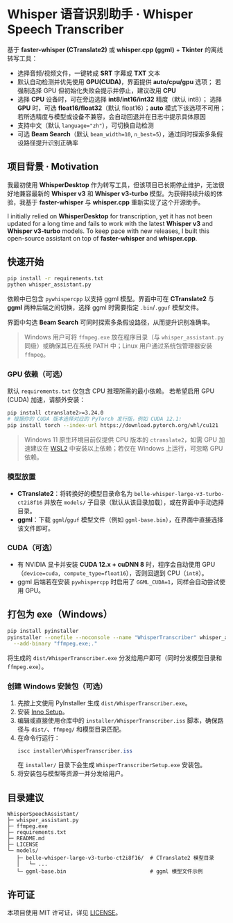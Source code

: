 # Whisper 语音识别助手 · Whisper Speech Transcriber

基于 **faster-whisper (CTranslate2)** 或 **whisper.cpp (ggml)** + **Tkinter** 的离线转写工具：
- 选择音频/视频文件，一键转成 **SRT** 字幕或 **TXT** 文本
- 默认自动检测并优先使用 **GPU(CUDA)**，界面提供 **auto/cpu/gpu** 选项；
  若强制选择 GPU 但初始化失败会提示并停止，建议改用 **CPU**
- 选择 **CPU** 设备时，可在旁边选择 **int8/int16/int32** 精度（默认 int8）；
  选择 **GPU** 时，可选 **float16/float32**（默认 float16）；**auto** 模式下该选项不可用；
  若所选精度与模型或设备不兼容，会自动回退并在日志中提示具体原因
- 支持中文（默认 `language="zh"`），可切换自动检测
- 可选 **Beam Search**（默认 `beam_width=10`, `n_best=5`），通过同时探索多条假设路径提升识别正确率

## 项目背景 · Motivation

我最初使用 **WhisperDesktop** 作为转写工具，但该项目已长期停止维护，无法很好地兼容最新的 **Whisper v3** 和 **Whisper v3-turbo** 模型。为获得持续升级的体验，我基于 **faster-whisper** 与 **whisper.cpp** 重新实现了这个开源助手。

I initially relied on **WhisperDesktop** for transcription, yet it has not been updated for a long time and fails to work with the latest **Whisper v3** and **Whisper v3-turbo** models. To keep pace with new releases, I built this open-source assistant on top of **faster-whisper** and **whisper.cpp**.

## 快速开始

```bash
pip install -r requirements.txt
python whisper_assistant.py
```

依赖中已包含 `pywhispercpp` 以支持 ggml 模型。界面中可在 **CTranslate2** 与 **ggml** 两种后端之间切换，选择 ggml 时需要指定 `.bin`/`.gguf` 模型文件。

界面中勾选 **Beam Search** 可同时探索多条假设路径，从而提升识别准确率。

> Windows 用户可将 `ffmpeg.exe` 放在程序目录（与 `whisper_assistant.py` 同级）或确保其已在系统 PATH 中；Linux 用户通过系统包管理器安装 `ffmpeg`。

### GPU 依赖（可选）

默认 `requirements.txt` 仅包含 CPU 推理所需的最小依赖。
若希望启用 GPU (CUDA) 加速，请额外安装：

```bash
pip install ctranslate2>=3.24.0
# 根据你的 CUDA 版本选择对应的 PyTorch 发行版，例如 CUDA 12.1:
pip install torch --index-url https://download.pytorch.org/whl/cu121
```

> Windows 11 原生环境目前仅提供 CPU 版本的 `ctranslate2`，如需 GPU 加速建议在 [WSL2](https://learn.microsoft.com/windows/wsl/) 中安装以上依赖；若仅在 Windows 上运行，可忽略 GPU 依赖。

### 模型放置
- **CTranslate2**：将转换好的模型目录命名为 `belle-whisper-large-v3-turbo-ct2i8f16` 并放在 `models/` 子目录（默认从该目录加载），或在界面中手动选择目录。
- **ggml**：下载 `ggml`/`gguf` 模型文件（例如 `ggml-base.bin`），在界面中直接选择该文件即可。

### CUDA（可选）
- 有 NVIDIA 显卡并安装 **CUDA 12.x + cuDNN 8** 时，程序会自动使用 GPU（`device=cuda, compute_type=float16`），否则回退到 CPU（`int8`）。
- ggml 后端若在安装 `pywhispercpp` 时启用了 `GGML_CUDA=1`，同样会自动尝试使用 GPU。

## 打包为 exe（Windows）
```bash
pip install pyinstaller
pyinstaller --onefile --noconsole --name "WhisperTranscriber" whisper_assistant.py \
  --add-binary "ffmpeg.exe;."
```
将生成的 `dist/WhisperTranscriber.exe` 分发给用户即可（同时分发模型目录和 `ffmpeg.exe`）。

### 创建 Windows 安装包（可选）
1. 先按上文使用 PyInstaller 生成 `dist/WhisperTranscriber.exe`。
2. 安装 [Inno Setup](https://jrsoftware.org/)。
3. 编辑或直接使用仓库中的 `installer/WhisperTranscriber.iss` 脚本，确保路径与 `dist/`、`ffmpeg/` 和模型目录匹配。
4. 在命令行运行：
   ```powershell
   iscc installer\WhisperTranscriber.iss
   ```
   在 `installer/` 目录下会生成 `WhisperTranscriberSetup.exe` 安装包。
5. 将安装包与模型等资源一并分发给用户。

## 目录建议
```
WhisperSpeechAssistant/
├─ whisper_assistant.py
├─ ffmpeg.exe
├─ requirements.txt
├─ README.md
├─ LICENSE
└─ models/
   ├─ belle-whisper-large-v3-turbo-ct2i8f16/  # CTranslate2 模型目录
   │   └─ ...
   └─ ggml-base.bin                           # ggml 模型文件示例
```

## 许可证
本项目使用 MIT 许可证，详见 [LICENSE](LICENSE)。
